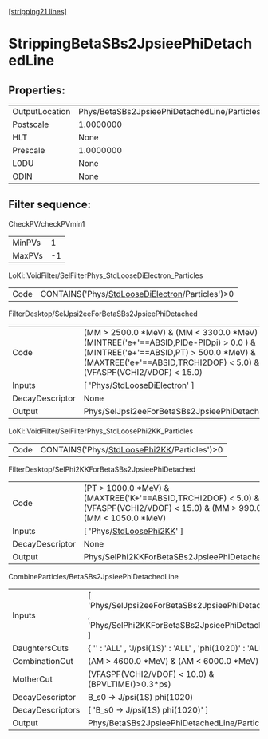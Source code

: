 [[stripping21 lines]](./stripping21-index)

# StrippingBetaSBs2JpsieePhiDetachedLine

## Properties:

|                |                                              |
|----------------|----------------------------------------------|
| OutputLocation | Phys/BetaSBs2JpsieePhiDetachedLine/Particles |
| Postscale      | 1.0000000                                    |
| HLT            | None                                         |
| Prescale       | 1.0000000                                    |
| L0DU           | None                                         |
| ODIN           | None                                         |

## Filter sequence:

CheckPV/checkPVmin1

|        |     |
|--------|-----|
| MinPVs | 1   |
| MaxPVs | -1  |

LoKi::VoidFilter/SelFilterPhys_StdLooseDiElectron_Particles

|      |                                                                                                      |
|------|------------------------------------------------------------------------------------------------------|
| Code | CONTAINS('Phys/[StdLooseDiElectron](./stripping21-commonparticles-stdloosedielectron)/Particles')\>0 |

FilterDesktop/SelJpsi2eeForBetaSBs2JpsieePhiDetached

|                 |                                                                                                                                                                                                             |
|-----------------|-------------------------------------------------------------------------------------------------------------------------------------------------------------------------------------------------------------|
| Code            | (MM \> 2500.0 \*MeV) & (MM \< 3300.0 \*MeV) & (MINTREE('e+'==ABSID,PIDe-PIDpi) \> 0.0 ) & (MINTREE('e+'==ABSID,PT) \> 500.0 \*MeV) & (MAXTREE('e+'==ABSID,TRCHI2DOF) \< 5.0) & (VFASPF(VCHI2/VDOF) \< 15.0) |
| Inputs          | [ 'Phys/[StdLooseDiElectron](./stripping21-commonparticles-stdloosedielectron)' ]                                                                                                                         |
| DecayDescriptor | None                                                                                                                                                                                                        |
| Output          | Phys/SelJpsi2eeForBetaSBs2JpsieePhiDetached/Particles                                                                                                                                                       |

LoKi::VoidFilter/SelFilterPhys_StdLoosePhi2KK_Particles

|      |                                                                                              |
|------|----------------------------------------------------------------------------------------------|
| Code | CONTAINS('Phys/[StdLoosePhi2KK](./stripping21-commonparticles-stdloosephi2kk)/Particles')\>0 |

FilterDesktop/SelPhi2KKForBetaSBs2JpsieePhiDetached

|                 |                                                                                                                                            |
|-----------------|--------------------------------------------------------------------------------------------------------------------------------------------|
| Code            | (PT \> 1000.0 \*MeV) & (MAXTREE('K+'==ABSID,TRCHI2DOF) \< 5.0) & (VFASPF(VCHI2/VDOF) \< 15.0) & (MM \> 990.0 \*MeV) & (MM \< 1050.0 \*MeV) |
| Inputs          | [ 'Phys/[StdLoosePhi2KK](./stripping21-commonparticles-stdloosephi2kk)' ]                                                                |
| DecayDescriptor | None                                                                                                                                       |
| Output          | Phys/SelPhi2KKForBetaSBs2JpsieePhiDetached/Particles                                                                                       |

CombineParticles/BetaSBs2JpsieePhiDetachedLine

|                  |                                                                                                    |
|------------------|----------------------------------------------------------------------------------------------------|
| Inputs           | [ 'Phys/SelJpsi2eeForBetaSBs2JpsieePhiDetached' , 'Phys/SelPhi2KKForBetaSBs2JpsieePhiDetached' ] |
| DaughtersCuts    | { '' : 'ALL' , 'J/psi(1S)' : 'ALL' , 'phi(1020)' : 'ALL' }                                         |
| CombinationCut   | (AM \> 4600.0 \*MeV) & (AM \< 6000.0 \*MeV)                                                        |
| MotherCut        | (VFASPF(VCHI2/VDOF) \< 10.0) & (BPVLTIME()\>0.3\*ps)                                               |
| DecayDescriptor  | B_s0 -\> J/psi(1S) phi(1020)                                                                       |
| DecayDescriptors | [ 'B_s0 -\> J/psi(1S) phi(1020)' ]                                                               |
| Output           | Phys/BetaSBs2JpsieePhiDetachedLine/Particles                                                       |
